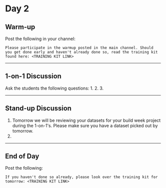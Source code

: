 # Day 2

## Warm-up
Post the following in your channel:
```
Please participate in the warmup posted in the main channel. Should you get done early and haven't already done so, read the training kit found here: <TRAINING KIT LINK>
```


---


## 1-on-1 Discussion
Ask the students the following questions:
1. 
2. 
3. 


---


## Stand-up Discussion
1. Tomorrow we will be reviewing your datasets for your build week project during the 1-on-1's. Please make sure you have a dataset picked out by tomorrow.
2. 


---


## End of Day
Post the following:
```
If you haven't done so already, please look over the training kit for tomorrow: <TRAINING KIT LINK>
```
